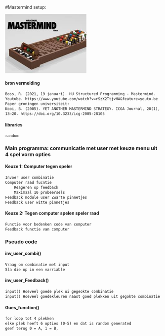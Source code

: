 #Mastermind setup:

![](images/mastermind.jpg)

#### bron vermelding
    Boss, R. (2021, 19 januari). HU Structured Programming - Mastermind. Youtube. https://www.youtube.com/watch?v=rSzX2TtjvHA&feature=youtu.be
    Paper groningen universiteit: 
    Kooi, B. (2005). YET ANOTHER MASTERMIND STRATEGY. ICGA Journal, 28(1), 13–20. https://doi.org/10.3233/icg-2005-28105
#### libraries
    random
    
###	Main programma: communicatie met user met keuze menu uit 4 spel vorm opties
####	Keuze 1: Computer tegen speler
    Invoer user combinatie
    Computer raad fucntie
        Reageren op feedback
        Maximaal 10 probeersels
    Feedback module user Zwarte pinnetjes
    Feedback user witte pinnetjes
####	Keuze 2: Tegen computer spelen speler raad
	Functie voor bedenken code van computer
	Feedback functie van computer


### Pseudo code
#### inv_user_combi()
    Vraag om combinatie met input
    Sla die op in een varriable
#### inv_user_Feedback()
    input() Hoeveel goede plek ui gegeokte combinatie
    input() Hoeveel goedekleuren naast goed plekken uit gegokte combinatie
#### Gues_function()
    for loop tot 4 plekken
    elke plek heeft 6 opties (0-5) en dat is random generated
    geef terug 0 = A, 1 = B,
    